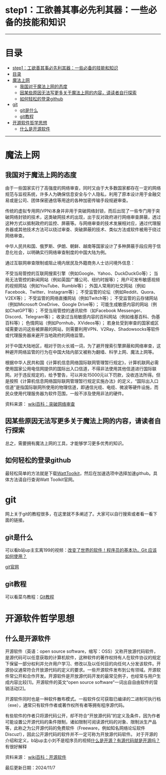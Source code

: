 # step1：工欲善其事必先利其器：一些必备的技能和知识

---
# 目录
- [step1：工欲善其事必先利其器：一些必备的技能和知识](#step1工欲善其事必先利其器一些必备的技能和知识)
- [目录](#目录)
- [魔法上网](#魔法上网)
  - [我国对于魔法上网的态度](#我国对于魔法上网的态度)
  - [因某些原因无法写更多关于魔法上网的内容，请读者自行探索](#因某些原因无法写更多关于魔法上网的内容请读者自行探索)
  - [如何轻松的登录github](#如何轻松的登录github)
- [git](#git)
  - [git是什么](#git是什么)
  - [git教程](#git教程)
- [开源软件哲学思想](#开源软件哲学思想)
  - [什么是开源软件](#什么是开源软件)

---
# 魔法上网
## 我国对于魔法上网的态度
由于一些国家实行了高强度的网络审查，同时又由于大多数国家都存在一定的网络规范与监视系统，许多人为确保信息安全与个人隐私，利用了原本设计用于金融交易或是公司、团体保密通信等用途的各种加密传输手段规避审查。

传统的虚拟专用网(VPN)本身并非用于突破网络封锁，而后出现了一些专门用于突破网络封锁的技术，这类破网技术的出现，出于反对政府进行网络审查屏蔽，透过这种方式以抵制政府的监控、屏蔽等。与网络审查的技术发展相对应，通过代理服务器或其他技术方法可以绕过审查、突破屏蔽的技术、类似方法或软件被用于绕过网络审查。

中华人民共和国、俄罗斯、伊朗、朝鲜、越南等国家设计了多种屏蔽手段应用于信息化社会，以明确实行网络审查制度的中国大陆为例。

通过互联网审查限制或阻止境内居民及外籍商务人士访问境外信息：

不受当局管控的互联网搜索引擎（例如Google、Yahoo、DuckDuckGo等）；
当局无法管控的新闻网站（例如英国广播公司、纽约时报等）；
用户可发布敏感视频的视频网站（例如YouTube、Rumble等）；
外国人常用的社交网站（例如Facebook、Twitter、Instagram等）；
不受监管的论坛（例如Reddit、Quora、V2EX等）；
不受监管的网络直播网站（例如Twitch等）；
不受监管的云存储网站（例如Microsoft OneDrive、Google Drive等）；
可能生成敏感内容的网站（例如ChatGPT等）；
不受当局管控的通讯软件（如Facebook Messenger、Discord、Telegram等）；
收录过当局敏感内容的百科网站（例如维基百科、伪基百科等）；
色情网站（例如Pornhub，XVideos等）；
若身处受到审查的国家或区域需要访问这些被屏蔽的网站，则需要利用VPN、V2Ray、Shadowsocks等软件或代理服务器来避开当地政府的网络监管。

对于中国大陆地区，相对于防火长城一词，为了避开搜索引擎屏蔽和网络审查，这种避开网络监管的行为在中国大陆内部又被称为翻墙、科学上网、魔法上网等。

根据中华人民共和国《计算机信息网络国际联网管理暂行规定》，计算机联网必需使用国家公用电信网提供的国际出入口信道，不得非法使用其他信道进行国际联网。对于违反规定的，给予警告，可以并处15000元以下罚款，没收违法所得。但是按照《计算机信息网络国际联网管理暂行规定实施办法》的定义，“国际出入口信道”是指国际联网所使用的物理信道，即通信光缆、电缆、微波等硬件设施，而民众使用代理服务器为软件范围，一般不涉及使用非法的硬件。

资料来源：
[wiki百科：突破网络审查](https://zh.wikipedia.org/wiki/%E7%AA%81%E7%A0%B4%E7%BD%91%E7%BB%9C%E5%AE%A1%E6%9F%A5)
## 因某些原因无法写更多关于魔法上网的内容，请读者自行探索
总之，需要拥有魔法上网的工具，才能够学习更多优秀的知识。
## 如何轻松的登录github
最轻松简单的方法就是下载[WattToolkit](https://steampp.net/)，然后在加速选项中选择加速github。具体方法请自行查询Watt Toolkit官网。

# git
网上关于git的教程很多，在这里就不多阐述了。大家可以自行搜索或者看一看下面的链接。
## git是什么
可以看b站up主玄离199的视频：[改变了世界的软件！程序员的基本功，Git 应该如何使用？](https://www.bilibili.com/video/BV1u94y1n73L/?spm_id_from=333.999.0.0&vd_source=f374b00068e0c75d697b20ccf0aed112)

[git官网](https://git-scm.com/)
## git教程
可以看菜鸟教程：[Git教程](https://www.runoob.com/git/git-tutorial.html)

# 开源软件哲学思想
## 什么是开源软件
开源软件（英语：open source software，缩写：OSS）又称开放源代码软件，是源代码可以任意获取的计算机软件，这种软件的著作权持有人在软件协议的规定下保留一部分权利并允许用户学习、修改以及以任何目的向任何人分发该软件。开源协议通常符合开放源代码的定义的要求。一些开源软件发布到公有领域。开源软件常公开和合作开发。开源软件是开放源代码开发的最常见例子，也经常与用户生成内容比较[1]。开源软件的英文“open source software”一词出自自由软件的营销活动[2]。

开源软件同时也是一种软件散布模式。一般软件仅可获取已编译的二进制可执行档（exe），通常只有软件作者或著作权所有者等拥有程序源代码。

有些软件的作者只将源代码公开，却不符合“开放源代码”的定义及条件，因为作者可能设置公开源代码的条件限制，诸如限制可阅读源代码的对象、限制派生产品等，此称之为公开源代码的免费软件（Freeware，例如知名网络论坛软件Discuz!），因此公开源代码的软件并不一定可称为开放源代码软件。
对于开源的介绍和定义，b站up主小刘不是程序员的视频[什么是开源？有源代码就是开源吗？](https://www.bilibili.com/video/BV1vX4y127LE/?vd_source=f374b00068e0c75d697b20ccf0aed112)有很好解释

资料来源：
[wiki百科：开源软件](https://zh.wikipedia.org/wiki/%E5%BC%80%E6%BA%90%E8%BD%AF%E4%BB%B6)

最后更新日期：2024/11/7